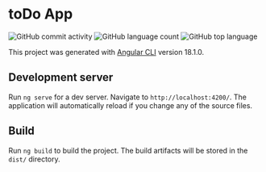 # toDo App

![GitHub commit activity](https://img.shields.io/github/commit-activity/t/Nath-Maya/toDo-App) ![GitHub language count](https://img.shields.io/github/languages/count/Nath-Maya/toDo-App?color=red) ![GitHub top language](https://img.shields.io/github/languages/top/Nath-Maya/toDo-App?color=)


This project was generated with [Angular CLI](https://github.com/angular/angular-cli) version 18.1.0.

## Development server

Run `ng serve` for a dev server. Navigate to `http://localhost:4200/`. The application will automatically reload if you change any of the source files.

## Build

Run `ng build` to build the project. The build artifacts will be stored in the `dist/` directory.


